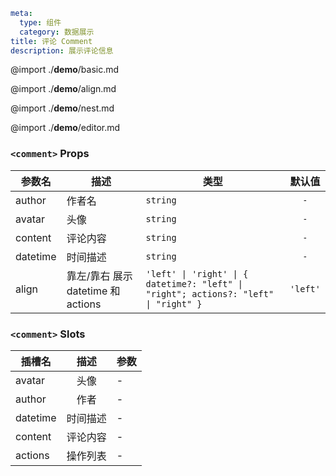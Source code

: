 ```yaml
meta:
  type: 组件
  category: 数据展示
title: 评论 Comment
description: 展示评论信息
```

@import ./__demo__/basic.md

@import ./__demo__/align.md

@import ./__demo__/nest.md

@import ./__demo__/editor.md


### `<comment>` Props

|参数名|描述|类型|默认值|
|---|---|---|:---:|
|author|作者名|`string`|`-`|
|avatar|头像|`string`|`-`|
|content|评论内容|`string`|`-`|
|datetime|时间描述|`string`|`-`|
|align|靠左/靠右 展示 datetime 和 actions|`'left' \| 'right' \| { datetime?: "left" \| "right"; actions?: "left" \| "right" }`|`'left'`|
### `<comment>` Slots

|插槽名|描述|参数|
|---|:---:|---|
|avatar|头像|-|
|author|作者|-|
|datetime|时间描述|-|
|content|评论内容|-|
|actions|操作列表|-|



